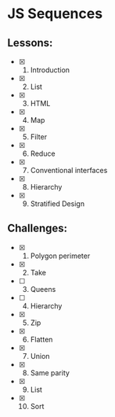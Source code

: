 # JS Sequences
## Lessons:
  - [x] 1. Introduction
  - [x] 2. List
  - [x] 3. HTML
  - [x] 4. Map
  - [x] 5. Filter
  - [x] 6. Reduce
  - [x] 7. Conventional interfaces
  - [x] 8. Hierarchy
  - [x] 9. Stratified Design

## Challenges:
  - [x] 1. Polygon perimeter
  - [x] 2. Take
  - [ ] 3. Queens
  - [ ] 4. Hierarchy
  - [x] 5. Zip
  - [x] 6. Flatten
  - [x] 7. Union
  - [x] 8. Same parity
  - [x] 9. List
  - [x] 10. Sort
